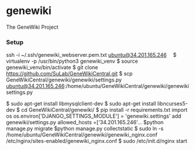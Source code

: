 genewiki
========

The GeneWiki Project

### Setup
ssh -i ~/.ssh/genewiki_webserver.pem.txt ubuntu@34.201.165.246  
$ virtualenv -p /usr/bin/python3 genewiki_venv
$ source genewiki_venv/bin/activate
$ git clone https://github.com/SuLab/GeneWikiCentral.git
$ scp GeneWikiCentral/genewiki/genewiki/settings.py ubuntu@34.201.165.246:/home/ubuntu/GeneWikiCentral/genewiki/genewiki
settings.py 
 
$ sudo apt-get install libmysqlclient-dev
$ sudo apt-get install libncurses5-dev
$ cd GeneWikiCentral/genewiki/
$ pip install -r requirements.txt
import os os.environ['DJANGO_SETTINGS_MODULE'] = 'genewiki.settings'
add genewiki/settings.py allowed_hosts =['34.201.165.246'...
$python manage.py migrate
$python manage.py collectstatic
$ sudo ln -s /home/ubuntu/GeneWikiCentral/genewiki/genewiki_nginx.conf /etc/nginx/sites-enabled/genewiki_nginx.conf
$ sudo /etc/init.d/nginx start
